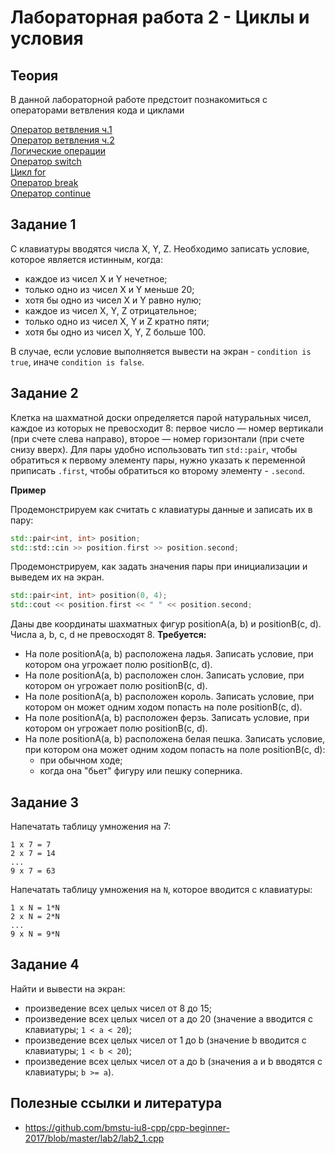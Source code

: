 # Лабораторная работа 2 - Циклы и условия

## Теория

В данной лабораторной работе предстоит познакомиться
с операторами ветвления кода и циклами

[Оператор ветвления ч.1](http://cppstudio.com/post/286/) <br/>
[Оператор ветвления ч.2](http://cppstudio.com/post/291/) <br/>
[Логические операции](http://cppstudio.com/post/297/) <br/>
[Оператор switch](http://cppstudio.com/post/306/) <br/>
[Цикл for](http://cppstudio.com/post/348/) <br/>
[Оператор break](http://cppstudio.com/post/364/) <br/>
[Оператор continue](http://cppstudio.com/post/4271/) <br/>

## Задание 1
С клавиатуры вводятся числа X, Y, Z. Необходимо записать условие, которое является истинным, когда:
* каждое из чисел X и Y нечетное;
* только одно из чисел X и Y меньше 20;
* хотя бы одно из чисел X и Y равно нулю;
* каждое из чисел X, Y, Z отрицательное;
* только одно из чисел X, Y и Z кратно пяти;
* хотя бы одно из чисел X, Y, Z больше 100.

В случае, если условие выполняется вывести на экран - `condition is true`, иначе `condition is false`.


## Задание 2
Клетка на шахматной доски определяется парой натуральных чисел, каждое из которых не превосходит 8:
первое число — номер вертикали (при счете слева направо), второе — номер горизонтали (при счете снизу вверх).
Для пары удобно использовать тип `std::pair`, чтобы обратиться к первому элементу пары,
нужно указать к переменной приписать `.first`, чтобы обратиться ко второму элементу - `.second`.

**Пример**

Продемонстрируем как считать с клавиатуры данные и записать их в пару:
```cpp
std::pair<int, int> position;
std::std::cin >> position.first >> position.second;
```

Продемонстрируем, как задать значения пары при инициализации и выведем их на экран.
```cpp
std::pair<int, int> position(0, 4);
std::cout << position.first << " " << position.second;
```

Даны две координаты шахматных фигур positionA(a, b) и positionB(c, d). Числа a, b, c, d не превосходят 8.
**Требуется:**
* На поле positionA(a, b) расположена ладья. Записать условие, при котором она угрожает полю positionB(c, d).
* На поле positionA(a, b) расположен слон. Записать условие, при котором он угрожает полю positionB(c, d).
* На поле positionA(a, b) расположен король. Записать условие, при котором он может одним ходом попасть на поле positionB(c, d).
* На поле positionA(a, b) расположен ферзь. Записать условие, при котором он угрожает полю positionB(c, d).
* На поле positionA(a, b) расположена белая пешка. Записать условие, при котором она может одним ходом попасть на поле positionB(c, d):
    * при обычном ходе;
    * когда она "бьет" фигуру или пешку соперника.


## Задание 3
Напечатать таблицу умножения на 7:
```
1 х 7 = 7
2 х 7 = 14
...
9 х 7 = 63
```

Напечатать таблицу умножения на `N`, которое вводится с клавиатуры:
```
1 х N = 1*N
2 х N = 2*N
...
9 х N = 9*N
```


## Задание 4
Найти и вывести на экран:
* произведение всех целых чисел от 8 до 15;
* произведение всех целых чисел от a до 20 (значение a вводится с клавиатуры; `1 < a < 20`);
* произведение всех целых чисел от 1 до b (значение b вводится с клавиатуры; `1 < b < 20`);
* произведение всех целых чисел от a до b (значения a и b вводятся с клавиатуры; `b >= a`).

## Полезные ссылки и литература
* https://github.com/bmstu-iu8-cpp/cpp-beginner-2017/blob/master/lab2/lab2_1.cpp